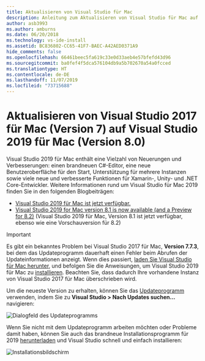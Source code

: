 ```yaml
---
title: Aktualisieren von Visual Studio für Mac
description: Anleitung zum Aktualisieren von Visual Studio für Mac auf die neueste Version.
author: asb3993
ms.author: amburns
ms.date: 06/20/2018
ms.technology: vs-ide-install
ms.assetid: BC836802-CC65-41F7-BAEC-A42AED0371A9
hide_comments: false
ms.openlocfilehash: 66461beec5fa619c33e0d33aeb4e57bfefd43d96
ms.sourcegitcommit: ba0fef4f5dca576104db9a5b702670a54a0fcced
ms.translationtype: HT
ms.contentlocale: de-DE
ms.lasthandoff: 11/07/2019
ms.locfileid: "73715688"
---
```

# <a name="update-visual-studio-2017-for-mac-version-7-to-visual-studio-2019-for-mac-version-80"></a>Aktualisieren von Visual Studio 2017 für Mac (Version 7) auf Visual Studio 2019 für Mac (Version 8.0)

Visual Studio 2019 für Mac enthält eine Vielzahl von Neuerungen und Verbesserungen: einen brandneuen C#-Editor, eine neue Benutzeroberfläche für den Start, Unterstützung für mehrere Instanzen sowie viele neue und verbesserte Funktionen für Xamarin-, Unity- und .NET Core-Entwickler. Weitere Informationen rund um Visual Studio für Mac 2019 finden Sie in den folgenden Blogbeiträgen:

- [Visual Studio 2019 für Mac ist jetzt verfügbar.](https://devblogs.microsoft.com/visualstudio/visual-studio-2019-for-mac-is-now-available/)
- [Visual Studio 2019 for Mac version 8.1 is now available (and a Preview for 8.2)](https://devblogs.microsoft.com/visualstudio/visual-studio-2019-for-mac-version-8-1-is-now-available-and-a-preview-for-8-2/) (Visual Studio 2019 für Mac, Version 8.1 ist jetzt verfügbar, ebenso wie eine Vorschauversion für 8.2)

> [!IMPORTANT]
> Es gibt ein bekanntes Problem bei Visual Studio 2017 für Mac, **Version 7.7.3**, bei dem das Updateprogramm dauerhaft einen Fehler beim Abrufen der Updateinformationen anzeigt. Wenn dies passiert, [laden Sie Visual Studio für Mac herunter](https://visualstudio.microsoft.com/vs/mac/), und befolgen Sie die Anweisungen, um Visual Studio 2019 für Mac zu [installieren](/visualstudio/mac/installation?view=vsmac-2019). Beachten Sie, dass dadurch Ihre vorhandene Instanz von Visual Studio 2017 für Mac überschrieben wird.

Um die neueste Version zu erhalten, können Sie das [Updateprogramm](/visualstudio/mac/update?view=vsmac-2017) verwenden, indem Sie zu **Visual Studio > Nach Updates suchen…** navigieren:

![Dialogfeld des Updateprogramms](media/update-vsmac-updater.png)

Wenn Sie nicht mit dem Updateprogramm arbeiten möchten oder Probleme damit haben, können Sie auch das brandneue Installationsprogramm für 2019 [herunterladen](https://visualstudio.microsoft.com/vs/mac/) und Visual Studio schnell und einfach installieren:

![Installationsbildschirm](media/update-vsmac-installer.png)